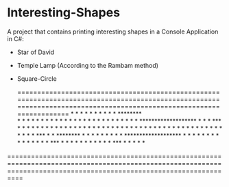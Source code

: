 # Interesting-Shapes

A project that contains printing interesting shapes in a Console Application in C#:

- Star of David
- Temple Lamp (According to the Rambam method)
- Square-Circle

  ======================================================================================================================================================================
                      *                                   *   *   *   *   *   *   *   *   *                     ********            
                     * *                                   *   *   *   *  *  *   *   *   *                     *        *
                    *   *                                   *   *   *   * * *   *   *   *                     *          *
             *******************                             *   *   *   ***   *   *   *                      *          *
              *   *       *   *                               *   *   *   *   *   *   *                       *          *
               * *         * *                                 *   *   *  *  *   *   *                        *          *
                *           *                                   *   *   * * *   *   *                          *        *
               * *         * *                                   *   *   ***   *   *                            ********
              *   *       *   *                                   *   *   *   *   *
             *******************                                   *   *  *  *   *
                    *   *                                            *   * * *   *
                     * *                                             *   ***   *
                      *                                               *   *   *
                                                                       *  *  *
                                                                        * * *
                                                                         ***
                                                                          *
                                                                          *
                                                                          *
                                                                          *
                                                                          *

======================================================================================================================================================================
                                                            		      
  
